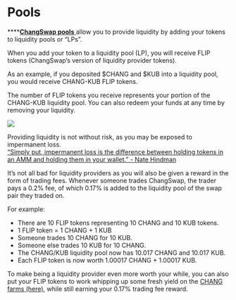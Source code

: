 # Pools

\*\*\*\*[**ChangSwap pools** ](https://exchange.changswap.com/#/pool)allow you to provide liquidity by adding your tokens to liquidity pools or “LPs”.

When you add your token to a liquidity pool \(LP\), you will receive FLIP tokens \(ChangSwap’s version of liquidity provider tokens\).

As an example, if you deposited $CHANG and $KUB into a liquidity pool, you would receive CHANG-KUB FLIP tokens.

The number of FLIP tokens you receive represents your portion of the CHANG-KUB liquidity pool. You can also redeem your funds at any time by removing your liquidity.

![](https://lh6.googleusercontent.com/2kVPpX68tw74VevgCTEa-Z7Ca0_KGCWJiTOh43A6OROXGPUI1QnoF9bXp2kpSRTrtCUNPvI5UPbrCAuG4oyNEVDkOJp_PsE7pWrCu6PJjrymjEfYgMdsdfogaMt35lffRoRWsbqb)

Providing liquidity is not without risk, as you may be exposed to impermanent loss.  
[“Simply put, impermanent loss is the difference between holding tokens in an AMM and holding them in your wallet.” - Nate Hindman](https://blog.bancor.network/beginners-guide-to-getting-rekt-by-impermanent-loss-7c9510cb2f22)

It’s not all bad for liquidity providers as you will also be given a reward in the form of trading fees. Whenever someone trades ChangSwap, the trader pays a 0.2% fee, of which 0.17% is added to the liquidity pool of the swap pair they traded on.

For example:

* There are 10 FLIP tokens representing 10 CHANG and 10 KUB tokens.
* 1 FLIP token = 1 CHANG + 1 KUB
* Someone trades 10 CHANG for 10 KUB.
* Someone else trades 10 KUB for 10 CHANG.
* The CHANG/KUB liquidity pool now has 10.017 CHANG and 10.017 KUB.
* Each FLIP token is now worth 1.00017 CHANG + 1.00017 KUB.

To make being a liquidity provider even more worth your while, you can also put your FLIP tokens to work whipping up some fresh yield on the [CHANG farms \(here\)](https://changswap.com/), while still earning your 0.17% trading fee reward.

